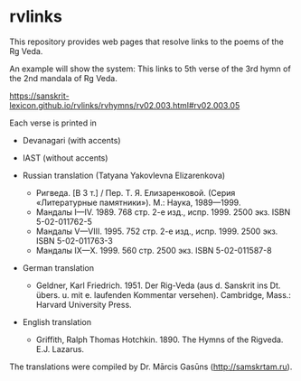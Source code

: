 # rvlinks

This repository provides web pages that resolve links to the poems of the
Rg Veda.  

An example will show the system:
This links to 5th verse of the 3rd hymn of the 2nd mandala of Rg Veda.

https://sanskrit-lexicon.github.io/rvlinks/rvhymns/rv02.003.html#rv02.003.05

Each verse is printed in 
* Devanagari (with accents)
* IAST (without accents)
* Russian translation (Tatyana Yakovlevna Elizarenkova)
  * Ригведа. [В 3 т.] / Пер. Т. Я. Елизаренковой. (Серия «Литературные памятники»). М.: Наука, 1989—1999.
  * Мандалы I—IV. 1989. 768 стр. 2-е изд., испр. 1999. 2500 экз. ISBN 5-02-011762-5
  * Мандалы V—VIII. 1995. 752 стр. 2-е изд., испр. 1999. 2500 экз. ISBN 5-02-011763-3
  * Мандалы IX—X. 1999. 560 стр. 2500 экз. ISBN 5-02-011587-8

* German translation
  * Geldner, Karl Friedrich. 1951. Der Rig-Veda (aus d. Sanskrit ins Dt. übers. u. mit e. laufenden Kommentar versehen). Cambridge, Mass.: Harvard University Press.
* English translation
  * Griffith, Ralph Thomas Hotchkin. 1890. The Hymns of the Rigveda. E.J. Lazarus.
  
The translations were compiled by Dr. Mārcis Gasūns (http://samskrtam.ru). 
